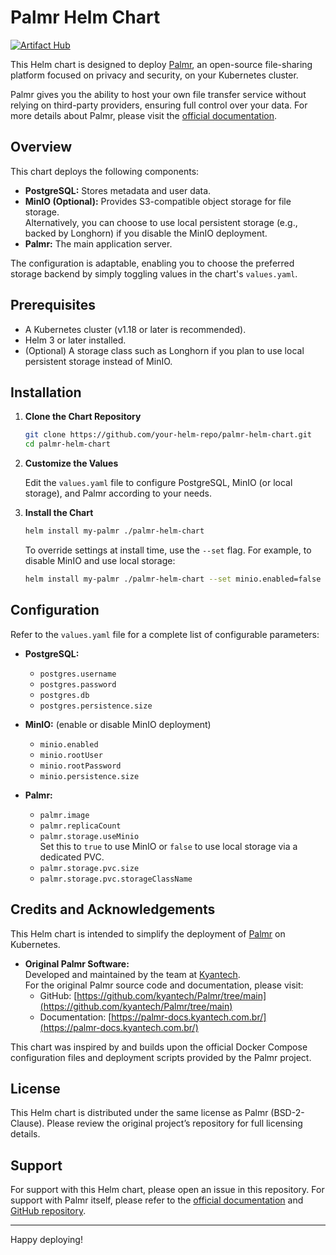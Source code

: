 # Palmr Helm Chart

[![Artifact Hub](https://img.shields.io/endpoint?url=https://artifacthub.io/badge/repository/palmr-helm)](https://artifacthub.io/packages/search?repo=palmr-helm)

This Helm chart is designed to deploy [Palmr](https://github.com/kyantech/Palmr/tree/main), an open-source file-sharing platform focused on privacy and security, on your Kubernetes cluster.

Palmr gives you the ability to host your own file transfer service without relying on third-party providers, ensuring full control over your data. For more details about Palmr, please visit the [official documentation](https://palmr-docs.kyantech.com.br/).

## Overview

This chart deploys the following components:

- **PostgreSQL:** Stores metadata and user data.
- **MinIO (Optional):** Provides S3-compatible object storage for file storage.  
  Alternatively, you can choose to use local persistent storage (e.g., backed by Longhorn) if you disable the MinIO deployment.
- **Palmr:** The main application server.

The configuration is adaptable, enabling you to choose the preferred storage backend by simply toggling values in the chart's `values.yaml`.

## Prerequisites

- A Kubernetes cluster (v1.18 or later is recommended).
- Helm 3 or later installed.
- (Optional) A storage class such as Longhorn if you plan to use local persistent storage instead of MinIO.

## Installation

1. **Clone the Chart Repository**

   ```bash
   git clone https://github.com/your-helm-repo/palmr-helm-chart.git
   cd palmr-helm-chart
   ```

2. **Customize the Values**

   Edit the `values.yaml` file to configure PostgreSQL, MinIO (or local storage), and Palmr according to your needs.

3. **Install the Chart**

   ```bash
   helm install my-palmr ./palmr-helm-chart
   ```

   To override settings at install time, use the `--set` flag. For example, to disable MinIO and use local storage:

   ```bash
   helm install my-palmr ./palmr-helm-chart --set minio.enabled=false --set palmr.storage.useMinio=false
   ```

## Configuration

Refer to the `values.yaml` file for a complete list of configurable parameters:

- **PostgreSQL:**
    - `postgres.username`
    - `postgres.password`
    - `postgres.db`
    - `postgres.persistence.size`

- **MinIO:** (enable or disable MinIO deployment)
    - `minio.enabled`
    - `minio.rootUser`
    - `minio.rootPassword`
    - `minio.persistence.size`

- **Palmr:**
    - `palmr.image`
    - `palmr.replicaCount`
    - `palmr.storage.useMinio`  
      Set this to `true` to use MinIO or `false` to use local storage via a dedicated PVC.
    - `palmr.storage.pvc.size`
    - `palmr.storage.pvc.storageClassName`


## Credits and Acknowledgements

This Helm chart is intended to simplify the deployment of [Palmr](https://github.com/kyantech/Palmr/tree/main) on Kubernetes.

- **Original Palmr Software:**  
  Developed and maintained by the team at [Kyantech](https://github.com/kyantech/Palmr).  
  For the original Palmr source code and documentation, please visit:
    - GitHub: [https://github.com/kyantech/Palmr/tree/main](https://github.com/kyantech/Palmr/tree/main)
    - Documentation: [https://palmr-docs.kyantech.com.br/](https://palmr-docs.kyantech.com.br/)

This chart was inspired by and builds upon the official Docker Compose configuration files and deployment scripts provided by the Palmr project.

## License

This Helm chart is distributed under the same license as Palmr (BSD-2-Clause). Please review the original project’s repository for full licensing details.

## Support

For support with this Helm chart, please open an issue in this repository. For support with Palmr itself, please refer to the [official documentation](https://palmr-docs.kyantech.com.br/) and [GitHub repository](https://github.com/kyantech/Palmr/tree/main).

---

Happy deploying!
